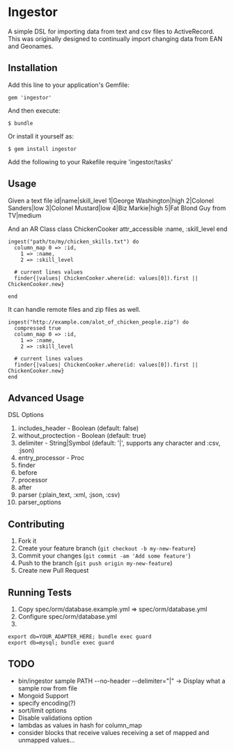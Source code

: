 # Ingestor

A simple DSL for importing data from text and csv files to ActiveRecord. This was originally designed to 
continually import changing data from EAN and Geonames.

## Installation

Add this line to your application's Gemfile:

    gem 'ingestor'

And then execute:

    $ bundle

Or install it yourself as:

    $ gem install ingestor

Add the following to your Rakefile
    require 'ingestor/tasks'
    
## Usage

  Given a text file
    id|name|skill_level
    1|George Washington|high
    2|Colonel Sanders|low
    3|Colonel Mustard|low
    4|Biz Markie|high
    5|Fat Blond Guy from TV|medium

  And an AR Class
    class ChickenCooker
      attr_accessible :name, :skill_level
    end

    ingest("path/to/my/chicken_skills.txt") do
      column_map 0 => :id,
        1 => :name,
        2 => :skill_level

      # current lines values
      finder{|values| ChickenCooker.where(id: values[0]).first || ChickenCooker.new}

    end

  It can handle remote files and zip files as well.

    ingest("http://example.com/alot_of_chicken_people.zip") do
      compressed true
      column_map 0 => :id,
        1 => :name,
        2 => :skill_level

      # current lines values
      finder{|values| ChickenCooker.where(id: values[0]).first || ChickenCooker.new}
    end

## Advanced Usage
DSL Options
  1. includes_header - Boolean (default: false)
  2. without_proctection - Boolean (default: true)
  3. delimiter - String|Symbol (default: '|', supports any character and :csv, :json)
  4. entry_processor - Proc
  5. finder
  6. before
  7. processor
  8. after
  9. parser (:plain_text, :xml, :json, :csv)
  10. parser_options

## Contributing

1. Fork it
2. Create your feature branch (`git checkout -b my-new-feature`)
3. Commit your changes (`git commit -am 'Add some feature'`)
4. Push to the branch (`git push origin my-new-feature`)
5. Create new Pull Request

## Running Tests
  
  1. Copy spec/orm/database.example.yml => spec/orm/database.yml
  2. Configure spec/orm/database.yml
  3. 
    export db=YOUR_ADAPTER_HERE; bundle exec guard
    export db=mysql; bundle exec guard


## TODO
* bin/ingestor sample PATH --no-header --delimiter="|" -> Display what a sample row from file
* Mongoid Support
* specify encoding(?)
* sort/limit options
* Disable validations option
* lambdas as values in hash for column_map
* consider blocks that receive values receiving a set of mapped and unmapped values...